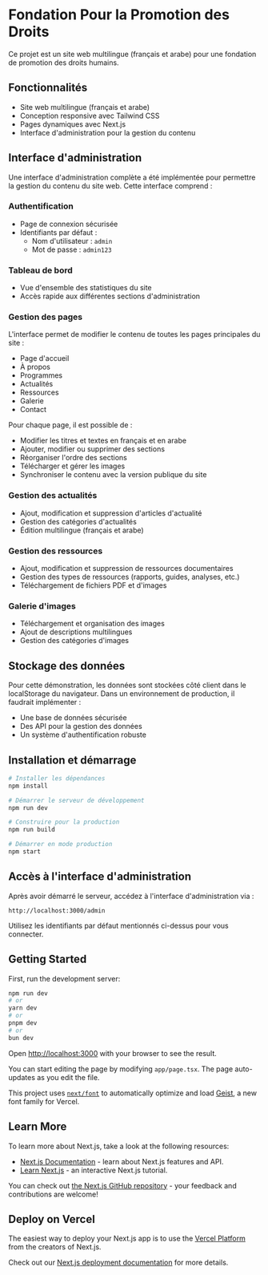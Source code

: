 # Fondation Pour la Promotion des Droits

Ce projet est un site web multilingue (français et arabe) pour une fondation de promotion des droits humains.

## Fonctionnalités

- Site web multilingue (français et arabe)
- Conception responsive avec Tailwind CSS
- Pages dynamiques avec Next.js
- Interface d'administration pour la gestion du contenu

## Interface d'administration

Une interface d'administration complète a été implémentée pour permettre la gestion du contenu du site web. Cette interface comprend :

### Authentification

- Page de connexion sécurisée
- Identifiants par défaut : 
  - Nom d'utilisateur : `admin`
  - Mot de passe : `admin123`

### Tableau de bord

- Vue d'ensemble des statistiques du site
- Accès rapide aux différentes sections d'administration

### Gestion des pages

L'interface permet de modifier le contenu de toutes les pages principales du site :
- Page d'accueil
- À propos
- Programmes
- Actualités
- Ressources
- Galerie
- Contact

Pour chaque page, il est possible de :
- Modifier les titres et textes en français et en arabe
- Ajouter, modifier ou supprimer des sections
- Réorganiser l'ordre des sections
- Télécharger et gérer les images
- Synchroniser le contenu avec la version publique du site

### Gestion des actualités

- Ajout, modification et suppression d'articles d'actualité
- Gestion des catégories d'actualités
- Édition multilingue (français et arabe)

### Gestion des ressources

- Ajout, modification et suppression de ressources documentaires
- Gestion des types de ressources (rapports, guides, analyses, etc.)
- Téléchargement de fichiers PDF et d'images

### Galerie d'images

- Téléchargement et organisation des images
- Ajout de descriptions multilingues
- Gestion des catégories d'images

## Stockage des données

Pour cette démonstration, les données sont stockées côté client dans le localStorage du navigateur. Dans un environnement de production, il faudrait implémenter :

- Une base de données sécurisée
- Des API pour la gestion des données
- Un système d'authentification robuste

## Installation et démarrage

```bash
# Installer les dépendances
npm install

# Démarrer le serveur de développement
npm run dev

# Construire pour la production
npm run build

# Démarrer en mode production
npm start
```

## Accès à l'interface d'administration

Après avoir démarré le serveur, accédez à l'interface d'administration via :

```
http://localhost:3000/admin
```

Utilisez les identifiants par défaut mentionnés ci-dessus pour vous connecter.

## Getting Started

First, run the development server:

```bash
npm run dev
# or
yarn dev
# or
pnpm dev
# or
bun dev
```

Open [http://localhost:3000](http://localhost:3000) with your browser to see the result.

You can start editing the page by modifying `app/page.tsx`. The page auto-updates as you edit the file.

This project uses [`next/font`](https://nextjs.org/docs/app/building-your-application/optimizing/fonts) to automatically optimize and load [Geist](https://vercel.com/font), a new font family for Vercel.

## Learn More

To learn more about Next.js, take a look at the following resources:

- [Next.js Documentation](https://nextjs.org/docs) - learn about Next.js features and API.
- [Learn Next.js](https://nextjs.org/learn) - an interactive Next.js tutorial.

You can check out [the Next.js GitHub repository](https://github.com/vercel/next.js) - your feedback and contributions are welcome!

## Deploy on Vercel

The easiest way to deploy your Next.js app is to use the [Vercel Platform](https://vercel.com/new?utm_medium=default-template&filter=next.js&utm_source=create-next-app&utm_campaign=create-next-app-readme) from the creators of Next.js.

Check out our [Next.js deployment documentation](https://nextjs.org/docs/app/building-your-application/deploying) for more details.
